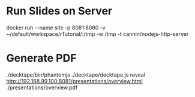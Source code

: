 # Run Slides on Server
docker run --name site -p 8081:8080 -v ~/default/workspace/rTutorial/:/tmp -w /tmp -t cannin/nodejs-http-server

# Generate PDF
./decktape/bin/phantomjs ./decktape/decktape.js reveal http://192.168.99.100:8081/presentations/overview.html ./presentations/overview.pdf

